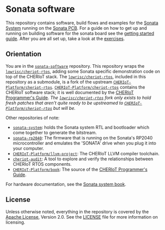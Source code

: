 # Sonata software

This repository contains software, build flows and examples for the [Sonata System][] running on the [Sonata PCB][].
For a guide on how to get up and running on building software for the sonata board see the [getting started guide][].
After you are all set up, take a look at the [exercises][].

[sonata system]: https://github.com/lowRISC/sonata-system
[sonata pcb]: https://github.com/newaetech/sonata-pcb
[getting started guide]: ./doc/getting-started.md
[exercises]: ./exercises/README.md

## Orientation

You are in the [`sonata-software`][] repository.
This repository wraps the [`lowrisc/cheriot-rtos`][], adding some Sonata specific demonstration code on top of the CHERIoT stack.
The [`lowrisc/cheriot-rtos`][], included in this repository as a submodule, is a fork of the upstream [`CHERIoT-Platform/cheriot-rtos`][].
[`CHERIoT-Platform/cheriot-rtos`][] contains the CHERIoT software stack; it is well documented by the [CHERIoT Programmer's Guide][].
*The [`lowrisc/cheriot-rtos`][] fork only exists to hold fresh patches that aren't quite ready to be upstreamed to [`CHERIoT-Platform/cheriot-rtos`][] but will be.*

Other repositories of note:
- [`sonata-system`][]: holds the Sonata system RTL and bootloader which come together to generate the bitstream.
- [`sonata-rp2040`][]: The firmware that is running on the Sonata's RP2040 microcontroller and emulates the 'SONATA' drive when you plug it into your computer.
- [`CHERIoT-Platform/llvm-project`][]: The CHERIoT LLVM compiler toolchain.
- [`cheriot-audit`][]: A tool to explore and verify the relationships between CHERIoT RTOS components.
- [`CHERIoT-Platform/book`][]: The source of the [CHERIoT Programmer's Guide][].

For hardware documentation, see the [Sonata system book][].

[`sonata-software`]: https://github.com/lowRISC/sonata-software
[`lowrisc/cheriot-rtos`]: https://github.com/lowRISC/cheriot-rtos
[`CHERIoT-Platform/cheriot-rtos`]: https://github.com/CHERIoT-Platform/cheriot-rtos
[`sonata-system`]: https://github.com/lowRISC/sonata-system
[`sonata-rp2040`]: https://github.com/newaetech/sonata-rp2040
[`CHERIoT-Platform/llvm-project`]: https://github.com/CHERIoT-Platform/llvm-project
[`cheriot-audit`]: https://github.com/CHERIoT-Platform/cheriot-audit
[`CHERIoT-Platform/book`]: https://github.com/CHERIoT-Platform/book
[CHERIoT Programmer's Guide]: https://cheriot.org/book/
[Sonata system book]: https://lowrisc.org/sonata-system/


## License

Unless otherwise noted, everything in the repository is covered by the [Apache License](https://www.apache.org/licenses/LICENSE-2.0.html), Version 2.0.
See the [LICENSE](https://github.com/lowRISC/sonata-software/blob/main/LICENSE) file for more information on licensing.
